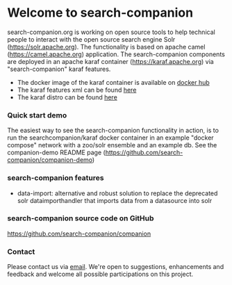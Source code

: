# Welcome to search-companion

search-companion.org is working on open source tools to help technical people to interact with the open source search engine Solr (<a href="https://solr.apache.org" target="_blank">https://solr.apache.org</a>).
The functionality is based on apache camel (<a href="https://camel.apache.org" target="_blank">https://camel.apache.org</a>) application.
The search-companion components are deployed in an apache karaf container (<a href="https://karaf.apache.org" target="_blank">https://karaf.apache.org</a>) via "search-companion" karaf features.

- The docker image of the karaf container is available on <a href="https://hub.docker.com/repository/docker/searchcompanion/karaf" target="_blank">docker hub</a>
- The karaf features xml can be found <a href="https://mvn.search-companion.org/mvnrepo/companion/org/search-companion/companion-karaf-features/0.8.0/companion-karaf-features-0.8.0-features.xml/" target="_blank">here</a>
- The karaf distro can be found  <a href="https://mvn.search-companion.org/mvnrepo/companion/org/search-companion/companion-karaf/0.8.0/companion-karaf-0.8.0.tar.gz" target="_blank">here</a>

### Quick start demo
The easiest way to see the search-companion functionality in action, is to run the searchcompanion/karaf docker container in an example "docker compose" network with a zoo/solr ensemble and an example db.
See the companion-demo README page (<a href="https://github.com/search-companion/companion-demo" target="_blank">https://github.com/search-companion/companion-demo</a>)

### search-companion features

- data-import: alternative and robust solution to replace the deprecated solr dataimporthandler that imports data from a datasource into solr

### search-companion source code on GitHub

<a href="https://github.com/search-companion/companion" target="_blank">https://github.com/search-companion/companion</a>

### Contact

Please contact us via [email](mailto:info@search-companion.org).
We're open to suggestions, enhancements and feedback and welcome all possible participations on this project.

